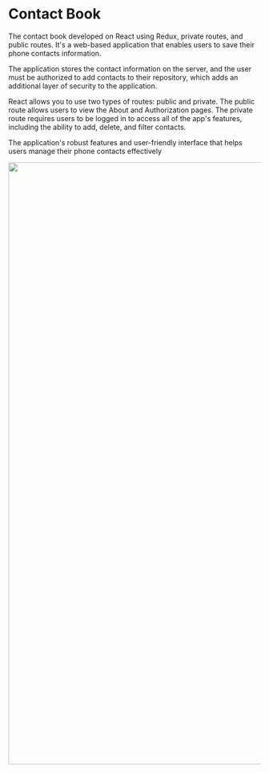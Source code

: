 # Contact Book

The contact book developed on React using Redux, private routes, and public
routes. It's a web-based application that enables users to save their phone
contacts information.

The application stores the contact information on the server, and the user must
be authorized to add contacts to their repository, which adds an additional
layer of security to the application.

React allows you to use two types of routes: public and private. The public
route allows users to view the About and Authorization pages. The private route
requires users to be logged in to access all of the app's features, including
the ability to add, delete, and filter contacts.

The application's robust features and user-friendly interface that helps users
manage their phone contacts effectively

<div align="center">
  <img src="https://ik.imagekit.io/irinavn2011/Untitled_design.png?updatedAt=1684443648524" width="1200" height="auto"/>
</div>
